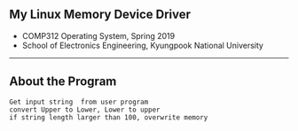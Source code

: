 
 ## My Linux Memory Device Driver
 * COMP312 Operating System, Spring 2019
 * School of Electronics Engineering, Kyungpook National University

-------------------------------------------------------------------------------------- 

 ## About the Program
```
Get input string  from user program 
convert Upper to Lower, Lower to upper
if string length larger than 100, overwrite memory
```




